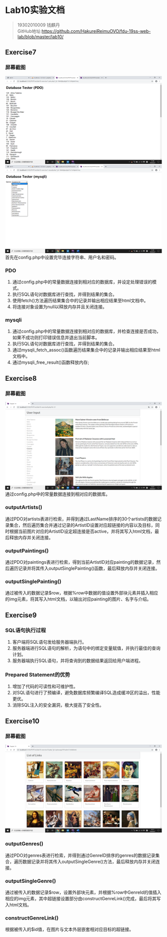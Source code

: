 # Lab10实验文档
> 19302010009 钱麒丹  
> GitHub地址:https://github.com/HakureiReimuOVO/fdu-19ss-web-lab/blob/master/lab10/
## Exercise7
### 屏幕截图
![Exercise7-1](./img/Exercise7-1.png)
![Exercise7-2](./img/Exercise7-2.png)  
首先在config.php中设置完毕连接字符串、用户名和密码。
### PDO
1. 通过config.php中的常量数据连接到相对应的数据库，并设定处理错误的模式。
2. 执行SQL语句对数据库进行查找，并得到结果的集合。
3. 使用fetch()方法遍历结果集合中的记录并输出相应结果至html文档中。
4. 将连接对象设置为null以释放内存并且关闭连接。
### mysqli
1. 通过config.php中的常量数据连接到相对应的数据库，并检查连接是否成功，如果不成功则打印错误信息并退出当前脚本。
2. 执行SQL语句对数据库进行查找，并得到结果的集合。
3. 通过mysqli_fetch_assoc()函数遍历结果集合中的记录并输出相应结果至html文档中。
4. 通过mysqli_free_result()函数释放内存;
## Exercise8
### 屏幕截图
![Exercise8](./img/Exercise8.png)  
通过config.php中的常量数据连接到相对应的数据库。
### outputArtists()
通过PDO对artists表进行检索，并得到通过LastName排序的30个artists的数据记录集合，然后遍历集合并通过记录的ArtistID设置对应超链接的内容以及目标，同时根据当前图片对应的ArtistID设定超连接是否active，并将其写入html文档，最后释放内存并关闭连接。
### outputPaintings()
通过PDO对paintings表进行检索，得到当前ArtistID对应painting的数据记录，然后遍历记录并将其传入outputSinglePainting()函数，最后释放内存并关闭连接。
### outputSinglePainting()
通过被传入的数据记录$row，根据%row中数据的值设置外部块元素并插入相应的img元素，将其写入html文档，以输出对应painting的图片、名字与介绍。
## Exercise9
### SQL语句执行过程
1. 客户端将SQL语句发给服务器端执行。
2. 服务器端进行SQL语句的解析，为语句中的绑定变量赋值，并执行最佳的查询计划。
3. 服务器端执行SQL语句，并将查询到的数据结果返回给用户端进程。
### Prepared Statement的优势
1. 增加了代码的可读性和可维护性。
2. 对SQL语句进行了预编译，避免数据库频繁编译SQL造成缓冲区的溢出，性能更优。
3. 消除SQL注入的安全漏洞，极大提高了安全性。
## Exercise10
### 屏幕截图
![Exercise10](./img/Exercise10.png)
### outputGenres()
通过PDO对genres表进行检索，并得到通过GenreID排序的genres的数据记录集合，遍历数据记录并将其传入outputSingleGenre()方法，最后释放内存并关闭连接。
### outputSingleGenre()
通过被传入的数据记录$row，设置外部块元素，并根据%row中GenreId的值插入相应的img元素，其中超链接设置部分由constructGenreLink()完成，最后将其写入html文档。
### constructGenreLink()
根据被传入的$id值，在图片与文本外层嵌套相对应目标的超链接。